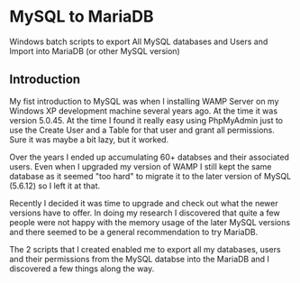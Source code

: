 # MySQL to MariaDB
Windows batch scripts to export All MySQL databases and Users and Import into MariaDB (or other MySQL version)

## Introduction
My fist introduction to MySQL was when I installing WAMP Server on my Windows XP development machine several years ago. At the time it was version 5.0.45. At the time I found it really easy using PhpMyAdmin just to use the Create User and a Table for that user and grant all permissions. Sure it was maybe a bit lazy, but it worked. 

Over the years I ended up accumulating 60+ databses and their associated users. Even when I upgraded my version of WAMP I still kept the same database as it seemed "too hard" to migrate it to the later version of MySQL (5.6.12) so I left it at that.

Recently I decided it was time to upgrade and check out what the newer versions have to offer. In doing my research I discovered that quite a few people were not happy with the memory usage of the later MySQL versions and there seemed to be a general recommendation to try MariaDB.

The 2 scripts that I created enabled me to export all my databases, users and their permissions from the MySQL databse into the MariaDB and I discovered a few things along the way.
